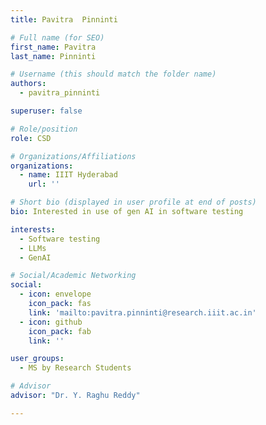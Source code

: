 ```yaml
---
title: Pavitra  Pinninti 

# Full name (for SEO)
first_name: Pavitra 
last_name: Pinninti 

# Username (this should match the folder name)
authors:
  - pavitra_pinninti

superuser: false

# Role/position
role: CSD

# Organizations/Affiliations
organizations:
  - name: IIIT Hyderabad
    url: ''

# Short bio (displayed in user profile at end of posts)
bio: Interested in use of gen AI in software testing 

interests:
  - Software testing
  - LLMs
  - GenAI

# Social/Academic Networking
social:
  - icon: envelope
    icon_pack: fas
    link: 'mailto:pavitra.pinninti@research.iiit.ac.in'
  - icon: github
    icon_pack: fab
    link: ''

user_groups:
  - MS by Research Students

# Advisor
advisor: "Dr. Y. Raghu Reddy"

---
```



